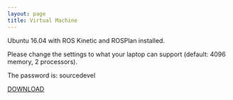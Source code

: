 ```yaml
---
layout: page
title: Virtual Machine
---
```


Ubuntu 16.04 with ROS Kinetic and ROSPlan installed.

Please change the settings to what your laptop can support (default: 4096 memory, 2 processors).

The password is: sourcedevel

[DOWNLOAD](https://nms.kcl.ac.uk/daniele.magazzeni/ROSPlan-Ubuntu16.04.ova)
